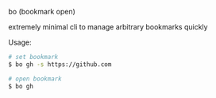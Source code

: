 bo (bookmark open)

extremely minimal cli to manage arbitrary bookmarks quickly

Usage:
```sh
# set bookmark
$ bo gh -s https://github.com

# open bookmark
$ bo gh
```
